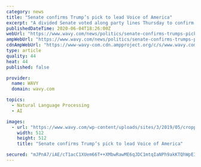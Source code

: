 ```yaml
---
category: news
title: "Senate confirms Trump’s pick to lead Voice of America"
excerpt: "A divided Senate voted along party lines Thursday to confirm President Donald Trump’s choice to head the Voice of America and other U.S. government-funded international"
publishedDateTime: 2020-06-04T18:26:00Z
webUrl: "https://www.wavy.com/news/politics/senate-confirms-trumps-pick-to-lead-voice-of-america/"
ampWebUrl: "https://www.wavy.com/news/politics/senate-confirms-trumps-pick-to-lead-voice-of-america/amp/"
cdnAmpWebUrl: "https://www-wavy-com.cdn.ampproject.org/c/s/www.wavy.com/news/politics/senate-confirms-trumps-pick-to-lead-voice-of-america/amp/"
type: article
quality: 44
heat: 44
published: false

provider:
  name: WAVY
  domain: wavy.com

topics:
  - Natural Language Processing
  - AI

images:
  - url: "https://www.wavy.com/wp-content/uploads/sites/3/2019/05/cropped-wavy-favicon-1-1.png"
    width: 512
    height: 512
    title: "Senate confirms Trump’s pick to lead Voice of America"

secured: "mJPnA7/iAE/cT1acC1XUem66T++XMbwRawME6qJDC1mtqIaNPh9akKTQhWpEIGXHDZXrOSc50uQcXd69ocQADUHJUrCwJxkFrbgH+wXA4PNH9tEI8SAFK+JC/sFAOvRfxQyIxm9Hx4eL4M/IrnQGQhL2bgLnN5aET8T/8dFvOqMetgEEh4MF7STI7a6zQGSz1fZKDG4sAggws+o69AzsPT+9ZatvM2Stw0JsHsLQRDGGfS2rUkFx8nNZtL3WKbnZXjc36tEe1H8oKlz57cDHgo5C7wRv127kmIRZwumT+NcVRmdYF2JCL+efkn30gWYZ;Un6YHb40fTR4m/k0w8D58w=="
---
```



